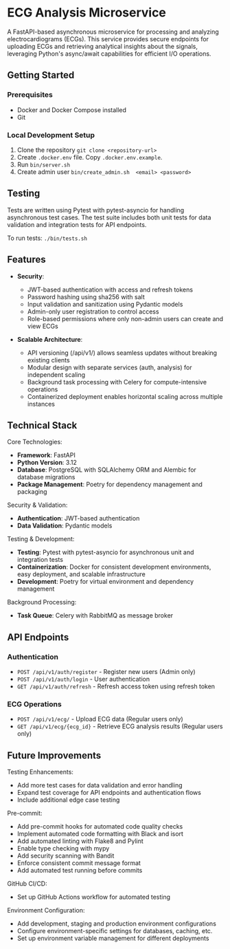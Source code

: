 # ECG Analysis Microservice

A FastAPI-based asynchronous microservice for processing and analyzing electrocardiograms (ECGs). This service provides secure endpoints for uploading ECGs and retrieving analytical insights about the signals, leveraging Python's async/await capabilities for efficient I/O operations.

## Getting Started

### Prerequisites

- Docker and Docker Compose installed
- Git

### Local Development Setup

1. Clone the repository  `git clone <repository-url>`
2. Create `.docker.env` file. Copy `.docker.env.example`.
3. Run `bin/server.sh`
4. Create admin user `bin/create_admin.sh  <email> <password>`

## Testing

Tests are written using Pytest with pytest-asyncio for handling asynchronous test cases. The test suite includes both unit tests for data validation and integration tests for API endpoints.

To run tests:
`./bin/tests.sh`

## Features

- **Security**: 
  - JWT-based authentication with access and refresh tokens
  - Password hashing using sha256 with salt
  - Input validation and sanitization using Pydantic models
  - Admin-only user registration to control access
  - Role-based permissions where only non-admin users can create and view ECGs

- **Scalable Architecture**: 
  - API versioning (/api/v1/) allows seamless updates without breaking existing clients
  - Modular design with separate services (auth, analysis) for independent scaling
  - Background task processing with Celery for compute-intensive operations
  - Containerized deployment enables horizontal scaling across multiple instances

## Technical Stack

Core Technologies:
- **Framework**: FastAPI
- **Python Version**: 3.12
- **Database**: PostgreSQL with SQLAlchemy ORM and Alembic for database migrations
- **Package Management**: Poetry for dependency management and packaging

Security & Validation:
- **Authentication**: JWT-based authentication 
- **Data Validation**: Pydantic models

Testing & Development:
- **Testing**: Pytest with pytest-asyncio for asynchronous unit and integration tests
- **Containerization**: Docker for consistent development environments, easy deployment, and scalable infrastructure
- **Development**: Poetry for virtual environment and dependency management

Background Processing:
- **Task Queue**: Celery with RabbitMQ as message broker



## API Endpoints

### Authentication

- `POST /api/v1/auth/register` - Register new users (Admin only)
- `POST /api/v1/auth/login` - User authentication
- `GET /api/v1/auth/refresh` - Refresh access token using refresh token

### ECG Operations

- `POST /api/v1/ecg/` - Upload ECG data (Regular users only)
- `GET /api/v1/ecg/{ecg_id}` - Retrieve ECG analysis results (Regular users only)


## Future Improvements
Testing Enhancements:

- Add more test cases for data validation and error handling
- Expand test coverage for API endpoints and authentication flows
- Include additional edge case testing

Pre-commit:

- Add pre-commit hooks for automated code quality checks
- Implement automated code formatting with Black and isort
- Add automated linting with Flake8 and Pylint
- Enable type checking with mypy
- Add security scanning with Bandit
- Enforce consistent commit message format
- Add automated test running before commits

GitHub CI/CD:

- Set up GitHub Actions workflow for automated testing

Environment Configuration:

- Add development, staging and production environment configurations
- Configure environment-specific settings for databases, caching, etc.
- Set up environment variable management for different deployments



